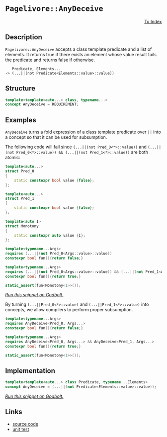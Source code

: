 <!-- Copyright 2024 Feng Mofan
SPDX-License-Identifier: Apache-2.0 -->

# `Pagelivore::AnyDeceive`

<p style='text-align: right;'><a href="../../../index.md#conceptualizations-1">To Index</a></p>

## Description

`Pagelivore::AnyDeceive` accepts a class template predicate and a list of elements.
It returns true if there exists an element whose value result fails the predicate and returns false if otherwise.

<pre><code>   Predicate, Elements...
-> (...||(not Predicate&lt;Elements::value&gt;::value))</code></pre>

## Structure

```C++
template<template<auto...> class, typename...>
concept AnyDeceive = REQUIREMENT;
```

## Examples

`AnyDeceive` turns a fold expression of a class template predicate over `||` into a concept so that it can be used for subsumption.

The following code will fail since `(...||(not Pred_0<*>::value))` and `(...||(not Pred_0<*>::value)) && (...||(not Pred_1<*>::value))` are both atomic:

```C++
template<auto...>
struct Pred_0
{
    static constexpr bool value {false};
};

template<auto...>
struct Pred_1
{
    static constexpr bool value {false};
};

template<auto I>
struct Monotony
{
    static constexpr auto value {I};
};

template<typename...Args>
requires (...||(not Pred_0<Args::value>::value))
constexpr bool fun(){return false;}

template<typename...Args>
requires (...||(not Pred_0<Args::value>::value)) && (...||(not Pred_1<Args::value>::value))
constexpr bool fun(){return true;}

static_assert(fun<Monotony<1>>());
```

[*Run this snippet on Godbolt.*](https://godbolt.org/#z:OYLghAFBqd5QCxAYwPYBMCmBRdBLAF1QCcAaPECAMzwBtMA7AQwFtMQByARg9KtQYEAysib0QXACx8BBAKoBnTAAUAHpwAMvAFYTStJg1DIApACYAQuYukl9ZATwDKjdAGFUtAK4sGIAMwArKSuADJ4DJgAcj4ARpjEIGYA7KQADqgKhE4MHt6%2BAcEZWY4C4ZExLPGJKbaY9qUMQgRMxAR5Pn5BdQ05za0E5dFxCUmpCi1tHQXdEwNDldVjAJS2qF7EyOwcBJgsaQa7Jv5uTF5EAHRXx9gmGgCCE8ReDgDUysSY6AD6Gnf3JmSVger1BrzmjmQrzQDAmmFUaWIr1iqE8rwAbmIvJhXoCLFQxEpAQARY7AgHJUn%2Bcn/Xb7Q6YY6nc6oK4XG7/J4vAjvT4/Lj/PH/MHglqQ6ECOEIpEotGY7w4vEE2hEylkwVq6mCh50g5MI4nM5EV4ASQ5Dy5bwAsgJUEQGABPDXkkUQvBQmFSxGvI2oDFYxVAs2amkh7X3XUMpkEB1pRisTBs%2B7EYAKc3JzAARy8eE%2BCleEDZgLcxYgDDtvK%2BvyZydTIBA8uxN3rjcwy2W/09u2lyNRtFeVC8DAgHaBnwIGwYA8JjK1aoetL2eoNbhjceYbCTKbT/luD0%2B2dzmHzheuyRL57LFY%2BVb%2BJ1rChbAebDYD7dxZgAbOZPwWi%2BfS3LHkb35GttyfBUX1bdtO0lbtvVlftB2HUcLHHSdXgIZ5ZysecAQtMV3W%2BJgFCUNpqCHJkbSAgQnROAVdxuEcO2pDhVloThAl4PwOC0UhUE4EtLGscF1k2RUzH8HhSAITQ2NWABrEBAk/C4AA5PykQJkk/SQAE5/B0yT9E4SReBYCQNA0UgeL4gSOF4R9rNk3i2NIOBYBgRAQHWAg0nOchKDQfY6ASKIE04VQNIAWl015gGQKEpAuMxeC%2BQgSDwdA9H4QQRDEdgpBkQRFBUdRXNIXQuFIAB3YgmDSTgeHYzjuLk/jOAAeXOfyeVQKhXiiz9YskeLEteZKzALDwQvoJFzCk5ZeBcrRVggJBgrSUKyAoCBNu2kBgCkMw%2BDoXZiEfCBYna2IIlaB0mt4W7mGIB1OtibRMAcR7SGCthBE6hhaAeiqsFiLxgFOWgVR%2BrAWEMYBxFBo8HDwdFj3a%2BEvvObZpIiXYOIq2g8FierXo8LB2qwvALO4Xh0eIFElGJPYEeJow5NWKgDFTAA1PBMBqzr1x%2B3LhFEcQirF0q1Haqr9ARlBrGsfQScfSBVlQNJGkfDhoomdBjmJUxhMsMw7IZ4gsoxjWei%2BxoXAYdxPE6PQwgiYYqlGarimyARpj8H3Mj9hgFhGRJqrse2%2BkmdoXYKSP6mjgR%2BjaMOvYj2xY4DvQ5jTj3Fm91YFDErYJBajguJs9r7MGmK4oSpLJBSgtcAy%2BbJK4JaZM51YEEwJgsESEdSCUyR/AuAzkkkDRJDMSRPyslS9JMjgzNICypIuTTPzUvS1K4T9AkkLhAgMz9q4q%2BzHJAZzOfcrz1p8nqAt2/a5vCthOFaFh0WSaKmDQgMEYCaekLhcAuHxdKRArbZWqmLfKktpDSyULLCqugTp1Qao9CuVdbK8Hst1Py5xXj9R9MQX%2B/9AHIGAcAUB4DIHTVQLNBIH5/BmG7itNyT934JECntZhW05ogB/n/aKNCEZcD0lwayNBaDnUutdCqz17o/RUa9d6n1vp01%2Bsw/6BBAbA3amDCGUMYY6LhmzbYfF8CfFRujXWUDVDY12D9fG9R2rE1JvdCm1jlpW1ptJBmTNMAs3hkYdmoBXJcx5gofmgthaMFFrIRBhVkGyBluVPiGCFYcxNlYSwqtYjqxHlrHWnB9YEENv4Y2yszYWwSLAm2I8o6o2cBAVwOdqruwqOHPQvtGhdPSMHRo6cliJ16CnbO8dA52zaU0WOYzvZZwGEMvOgwC59K7msDYZdtmEzwTXTg5DKEAKAQjehECNCt3wDAthXdlq91IP3QeowR6E3XpvMBs9khn2SMkfwc8F4n0vnZTgN877RIfvAJ%2Bvler8N4cQT%2B2wf5xRYAodEUJ0RSIuAyCYaVbmZTgcVcWBUJDpJKqgrJOgAi1Xqo1OmuC2pXy6i/PqA1UWjXRZijEOK8U8ggDNIRrCFr%2BE4ffHhgjtoIqlcIzFaQ0jfGxXpb4/LiIUN0qdeRCRFE3Tuq9NR%2Bq3ofXtj9P6jADFAxBjYzA4NIZiHMdJSxES/GkFsdHBxmNnHIBxm4wQHiiYkzJg6XxVMAk/WCZkUJrMIkRCiatPgsT4lCxFjohBEs0kksyXLWltClamxsF4kpmttY5F1gAegNvmgpFhzYEMttbYtcyHYdKdkMnpntxnDJKDkIZAychLMzq0xoqc475FmcOmO8xNkZ1ztM8dc7p29NndskuuzCpMtBQQ45nLXjcqxXy/Ux4BVtzuQtB5Pdol9wHkPSgFdPlJDAf4IIgRZ4yI0M%2BnSakt0dQcrYW%2Bl7VqKRAOPcB/g1LH0kq%2Bz8kkdKr38MysFf6uHtlXqlH919APyVIAzLIzhJBAA)

By turning `(...||Pred_0<*>::value)` and `(...||Pred_1<*>::value)` into concepts, we allow compilers to perform proper subsumption.

```C++
template<typename...Args>
requires AnyDeceive<Pred_0, Args...>
constexpr bool fun(){return false;}

template<typename...Args>
requires AnyDeceive<Pred_0, Args...> && AnyDeceive<Pred_1, Args...>
constexpr bool fun(){return true;}

static_assert(fun<Monotony<1>>());
```

## Implementation

```C++
template<template<auto...> class Predicate, typename...Elements>
concept AnyDeceive = (...||(not Predicate<Elements::value>::value));
```

[*Run this snippet on Godbolt.*](https://godbolt.org/#z:OYLghAFBqd5QCxAYwPYBMCmBRdBLAF1QCcAaPECAMzwBtMA7AQwFtMQByARg9KtQYEAysib0QXACx8BBAKoBnTAAUAHpwAMvAFYTStJg1DIApACYAQuYukl9ZATwDKjdAGFUtAK4sGIAMwArKSuADJ4DJgAcj4ARpjEAdIADqgKhE4MHt6%2BAcGp6Y4C4ZExLPGJ/tJ2mA6ZQgRMxATZPn5Btpj2RQwNTQQl0XEJSbaNza25HQrjAxFD5SNVAJS2qF7EyOwcBJgsyQa7Jv5uu/uHmMduTF5EAHQPx9gA1MgGCgrPysSY%2BKK7pGeBAAnslGKxMA87th6GxBAoniYNABBNAMLbJAjPZEMYEAEVqmDwADdMM9jnjnhAoSYAOxuOluCAMVBY76/PD/S4nGF7RgEBQgEDEsRebnYIUi7yYZbLY5WFFI5EAegAVOqNZqtcqlWqNc8ACqYGafTU6lF6rVW9Xm5FKs4HJhHE43e6PfzYJUzYheBxfH7oAD6GiVdIVyOekeeMydnNeAhmmFUyWIz1iqE8zylYvJtIsVDESjpePlodpJf84fte0dzuut1QNI9XoIPr97KDXDL4aj0cajmQ8YYieTqfTmezZLDBdoRfLpcV88roZRDouV1dqGeAElESjvb6sQBZASsgTA7tK3sxgdDkcp56brOiqd53dLqsflfItdO7mnUFwTYKFkWIYAEWbFEfgARy8PAfk%2BHF8UJEl/w7YNAVA8Cm09FE0XvMcM1oZ4qC8BgIDlPMfgIDYGBIwtuSsedFVXGt1xOEEwWYYCHiwiDcNAzBYPg41sVxAktlQq50I0TCwIUHDyTMAA2cxlLE5DJNJaSA0DLg5Ow90BPw3ZRzTIiSLIiiw2o2igR9Rji2/G9OUDJgPgSAhqDIq4TxZIhcSuLtmw9Ci5UrDhVloThAl4PwOC0UhUE4BlLGsaN1k2KczH8HhSAITRItWABrEBAkkO4NEkLhaX8DRAg0FTlLMAAOFr9E4SReBYCQNFk%2BLEuSjheEFWSCoSyLSDgWAYEQEB1gIZJbnISg0H2OgEiiCFOFUFrlIAWmUyRnmAZBBykO4zF4DkiGIPB0D0fhBBEMR2CkGRBEUFR1Am0hdH0gB3YgmGSTgeCimK4sKpLOAAeVuJasVQKhnl2g6jpOs7nguswqQ8db6FTcxcuWXhxq0VYICQNbkg2sgKAgGm6ZAYApDMPg6F2YhBQgWJodiCImmBMHeAF5hiGBWHYm0Wpxryta4QIWGGFoYXfqwWIvGAa5aFnEXSCwFhDGAcR1ZEupSUFX6k1qW5tjyiJdmi37aDwWJgYljwsGh1s8B67heFJYh0yUAkjaMV2jEK1YqAMcCADU8EwAHYa4/WnuEURxHejOvrUaH/v0Y2UGsax9DdwVIFWVBMUyK39pmdAKVMNLLDMQag7urBK4ozpukyFwGHcTw2j0MJ5jKCo9AKDIBEmPx9JnnpBknkZ9JqOoBD6CYR9ydeull%2BpZhX4ZEnX2Z570GNmhPxYz9WBRMq2CQIY4WLSAG3ghtRvbDuO07zoVVxhAXAhASBKRJmTaOqwECYCYFgRIvdSqSH8HcAAnP4WkkgqpmEkMpPqgRlJoI6hwLqpAeq5TuMpLgykWpoJajQ8qXBAgYOUh/aGQ0RogDGtHKas0qbzQRstBmTNCZbTYJwJoLBiS0n2kwV4BgjDYzQXcLglVrr4FuvdR6sgXrZ2kLnJQ%2Bdfq6HZkDEGItX7v0/jDDg8NFq3GeMjR8xBpGyPkW8Y2yjVGVTxqgAmCQIFmFJvlXhAjREJBWozfxtNCYgCkTI/anijBcDQVwWSNBaBcx5nzX6Yshb63yRLKWMsHD6wVvyZWqtoYay1jrPWAcDZ7GNqbRK%2BAfgW2NNDG2yA7b60dl0aGrt3ZCy9tsRKvt/Z5SDiHTAYcWkRFABNGOccFCJ2TqnRg6ddFZzegY2QecfqJVMUXKOLcrCWHLrEHu1da4Jk4A3AgTd/B4nOdYduX9O73S6VXPuh9nAQFcJffS49Sin2nmkWeWRd4L1IEvTIt8p7737lvC%2BMKr4H03r0Y%2BE9wXn36MCsY/REVrwfk/N6Vioa/W/gk9xCivGpJ8RoKkoDboQK4CE8mRVSCwPgSMXuzsyEUJUVVWkLDaS1UkLgo6%2BkbGcNsNw0Jyy%2BHwAEQtRGUSInEHEdsKRGMWAKGJIOYkjKLgzA0WAruOjnq7IkPsz6Rijk6ACKQcxoMA6UvYdSuGQikYoz1cdA1Rqsymr/DMPxASiY5X8JysJ1MYl001QmuJRrkjJEDCatBgYzUEDcq4o6HMskJByfzQWEtCllsltLWW5T/GKyqWrNpmBNbazEA0vKhsWnjN4O0w%2BltumqFtrsfpghBkuzdh7YEYyfZ3SmYHBIsz5kR0Wbw2OTAE5JxTmnRpGc9F7I%2BvIR1BcXWKOMKXS5wyblJTucOTgypG4l1bhYD5SUvnd3gA/TFPRB7DxyLC0FCwkVwshT0Ql8Lii4rvhilF2KCXouRf82DN9INAevi0eDRLkNgqgxytYGxn64edtYjhnAXEsH1Ya41obdjhpAZo8BxMOVQOWTAuBCDKCvyFSAMwKj/BBAatVPqfHaS0K9YNTgXCeEsdIMgwI6DAgtRUmgyQaDaqYK4P4Eh/gqXieGkqimr8rpia/hJ/T3Kg7pGcJIIAA%3D%3D%3D)

## Links

- [source code](../../../../conceptrodon/pagelivore/concepts/any_deceive.hpp)
- [unit test](../../../../tests/unit/concepts/pagelivore/any_deceive.test.hpp)
